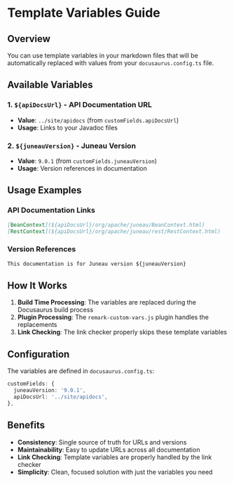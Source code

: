 # Template Variables Guide

## Overview

You can use template variables in your markdown files that will be automatically replaced with values from your `docusaurus.config.ts` file.

## Available Variables

### 1. `${apiDocsUrl}` - API Documentation URL
- **Value**: `../site/apidocs` (from `customFields.apiDocsUrl`)
- **Usage**: Links to your Javadoc files

### 2. `${juneauVersion}` - Juneau Version
- **Value**: `9.0.1` (from `customFields.juneauVersion`)
- **Usage**: Version references in documentation

## Usage Examples

### API Documentation Links
```markdown
[BeanContext](${apiDocsUrl}/org/apache/juneau/BeanContext.html)
[RestContext](${apiDocsUrl}/org/apache/juneau/rest/RestContext.html)
```

### Version References
```markdown
This documentation is for Juneau version ${juneauVersion}
```

## How It Works

1. **Build Time Processing**: The variables are replaced during the Docusaurus build process
2. **Plugin Processing**: The `remark-custom-vars.js` plugin handles the replacements
3. **Link Checking**: The link checker properly skips these template variables

## Configuration

The variables are defined in `docusaurus.config.ts`:

```typescript
customFields: {
  juneauVersion: '9.0.1',
  apiDocsUrl: '../site/apidocs',
},
```

## Benefits

- **Consistency**: Single source of truth for URLs and versions
- **Maintainability**: Easy to update URLs across all documentation
- **Link Checking**: Template variables are properly handled by the link checker
- **Simplicity**: Clean, focused solution with just the variables you need

